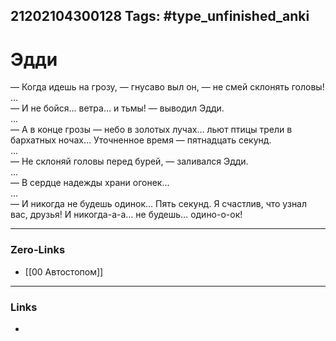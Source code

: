 21202104300128
Tags: #type_unfinished_anki 
---
# Эдди

— Когда идешь на грозу, — гнусаво выл он, — не смей склонять головы!<br>...<br>— И не бойся… ветра… и тьмы! — выводил Эдди.<br>...<br>— А в конце грозы — небо в золотых лучах… льют птицы трели в бархатных ночах… Уточненное время — пятнадцать секунд.<br>...<br>— Не склоняй головы перед бурей, — заливался Эдди.<br>...<br>— В сердце надежды храни огонек…<br>...<br>— И никогда не будешь одинок… Пять секунд. Я счастлив, что узнал вас, друзья! И никогда-а-а… не будешь… одино-о-ок!

---
### Zero-Links
- [[00 Автостопом]]
---
### Links
-